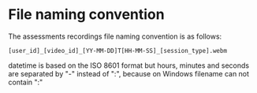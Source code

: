 # File naming convention

The assessments recordings file naming convention is as follows:

```[user_id]_[video_id]_[YY-MM-DD]T[HH-MM-SS]_[session_type].webm```

datetime is based on the ISO 8601 format but hours, minutes and seconds are separated by "-" instead of ":",
because on Windows filename can not contain ":"